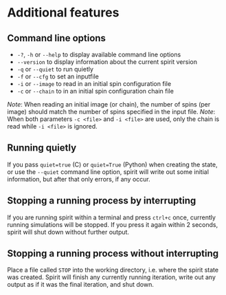 Additional features
====================================================


Command line options
----------------------------------------------------
- `-?`, `-h` or `--help` to display available command line options
- `--version` to display information about the current spirit version
- `-q` or `--quiet` to run quietly
- `-f` or `--cfg` to set an inputfile
- `-i` or `--image` to read in an initial spin configuration file
- `-c` or `--chain` to in an initial spin configuration chain file

*Note*: When reading an initial image (or chain), the number of spins (per image) should match the number of spins specified in the input file.
*Note*: When both parameters `-c <file>` and `-i <file>` are used, only the chain is read while `-i <file>` is ignored.

Running quietly
----------------------------------------------------

If you pass `quiet=true` (C) or `quiet=True` (Python)
when creating the state, or use the `--quiet` command
line option, spirit will write out some initial
information, but after that only errors, if any occur.


Stopping a running process by interrupting
----------------------------------------------------

If you are running spirit within a terminal and press
`ctrl+c` once, currently running simulations will be
stopped. If you press it again within 2 seconds, spirit
will shut down without further output.


Stopping a running process without interrupting
----------------------------------------------------

Place a file called `STOP` into the working directory,
i.e. where the spirit state was created. Spirit will
finish any currently running iteration, write out any
output as if it was the final iteration, and shut down.